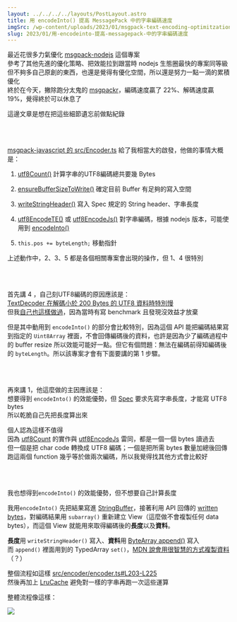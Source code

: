 ```yaml
---
layout: ../../../../layouts/PostLayout.astro
title: 用 encodeInto() 提高 MessagePack 中的字串編碼速度
imgSrc: /wp-content/uploads/2023/01/msgpack-text-encoding-optimitzation.drawio.png
slug: 2023/01/用-encodeinto-提高-messagepack-中的字串編碼速度
---
```


  
最近花很多力氣優化 [msgpack-nodejs](https://github.com/artyomliou/msgpack-nodejs) 這個專案<br>
參考了其他先進的優化策略、把效能拉到跟當時 nodejs 生態圈最快的專案同等級<br>
但不夠多自己原創的東西，也還是覺得有優化空間，所以還是努力一點一滴的累積優化<br>
終於在今天，撇除跑分太鬼的 [msgpackr](https://github.com/kriszyp/msgpackr)，編碼速度贏了 22%、解碼速度贏 19%，覺得終於可以休息了



  
這邊文章是想在把這些細節遺忘前做點紀錄







<br><br>



  
[msgpack-javascript 的 src/Encoder.ts](https://github.com/msgpack/msgpack-javascript/blob/v2.8.0/src/Encoder.ts#L178-L195) 給了我相當大的啟發，他做的事情大概是：




  
1. [utf8Count()](https://github.com/msgpack/msgpack-javascript/blob/v2.8.0/src/utils/utf8.ts#L9-L47) 計算字串的UTF8編碼總共要幾 Bytes



  
2. [ensureBufferSizeToWrite()](https://github.com/msgpack/msgpack-javascript/blob/main/src/Encoder.ts#L68-L74) 確定目前 Buffer 有足夠的寫入空間



  
3. [writeStringHeader()](https://github.com/msgpack/msgpack-javascript/blob/main/src/Encoder.ts#L157-L176) 寫入 Spec 規定的 String header、字串長度



  
4. [utf8EncodeTE()](https://github.com/msgpack/msgpack-javascript/blob/v2.8.0/src/utils/utf8.ts#L103-L107) 或 [utf8EncodeJs()](https://github.com/msgpack/msgpack-javascript/blob/v2.8.0/src/utils/utf8.ts#L49-L90) 對字串編碼，根據 nodejs 版本，可能使用到 [encodeInto()](https://developer.mozilla.org/en-US/docs/Web/API/TextEncoder/encodeInto)



  
5. `this.pos += byteLength;` 移動指針




  
上述動作中，2、3、5 都是各個相關專案會出現的操作，但 1、4 很特別



<br><br>



  
首先講 4 ，自己刻UTF8編碼的原因應該是：<br>
[TextDecoder 在解碼小於 200 Bytes 的 UTF8 資料時特別慢](https://appspector.com/blog/how-to-improve-messagepack-javascript-parsing-speed-by-2-6-times#optimization-2-utf-8-decoding-is-expensive)<br>
但我[自己也這樣做過](https://github.com/artyomliou/msgpack-nodejs/commit/b1432bedb1949005d6302b4078d7d14896b5f233)，因為當時有寫 benchmark 且發現沒效益才放棄



  
但是其中動用到 `encodeInto()` 的部分會比較特別，因為這個 API 能把編碼結果寫到指定的 `Uint8Array` 裡面，不會回傳編碼後的資料，也許是因為少了編碼過程中的 buffer resize 所以效能可能好一點。但它有個問題：無法在編碼前得知編碼後的 `byteLength`。所以該專案才會有下面要講的第 1 步驟。



<br><br>



  
再來講 1，他這麼做的主因應該是：<br>
想要得到 `encodeInto()` 的效能優勢，但 [Spec](https://github.com/msgpack/msgpack/blob/master/spec.md#str-format-family) 要求先寫字串長度，才能寫 UTF8 bytes<br>
所以乾脆自己先把長度算出來



  
個人認為這樣不值得<br>
因為 [utf8Count](https://github.com/msgpack/msgpack-javascript/blob/v2.8.0/src/utils/utf8.ts#L9-L47) 的實作與 [utf8EncodeJs](https://github.com/msgpack/msgpack-javascript/blob/v2.8.0/src/utils/utf8.ts#L49-L90) 雷同，都是一個一個 bytes 讀過去<br>
但一個是把 char code 轉換成 UTF8 編碼；一個是把所需 bytes 數量加總後回傳<br>
跑這兩個 function 幾乎等於做兩次編碼，所以我覺得找其他方式會比較好



<br><br>



  
我也想得到`encodeInto()` 的效能優勢，但不想要自己計算長度



  
我用`encodeInto()` 先把結果寫進 [StringBuffer](https://github.com/artyomliou/msgpack-nodejs/blob/v1.3.9/src/encoder/string-buffer.ts#L41-L58)，接著利用 API 回傳的 [written bytes](https://developer.mozilla.org/en-US/docs/Web/API/TextEncoder/encodeInto#return_value)，對編碼結果用 `subarray()` 重新建立 View（這麼做不會複製任何 data bytes），而這個 View 就能用來取得編碼後的**長度**以及**資料**。



  
**長度**用 `writeStringHeader()` 寫入、**資料**用 [ByteArray append()](https://github.com/artyomliou/msgpack-nodejs/blob/v1.3.9/src/encoder/byte-array.ts#L128-L132) 寫入<br>
而 `append()` 裡面用到的 TypedArray `set()`，[MDN 說會用很智慧的方式複製資料](https://developer.mozilla.org/en-US/docs/Web/JavaScript/Reference/Global_Objects/TypedArray/set#parameters)（？）



  
整個流程如這樣 [src/encoder/encoder.ts#L203-L225](https://github.com/artyomliou/msgpack-nodejs/blob/v1.3.9/src/encoder/encoder.ts#L203-L225)<br>
然後再加上 [LruCache](https://github.com/artyomliou/msgpack-nodejs/blob/v1.3.9/src/encoder/lru-cache.ts) 避免對一樣的字串再跑一次這些運算



  
整體流程像這樣：



![](/wp-content/uploads/2023/01/msgpack-text-encoding-optimitzation.drawio-1024x663.png)
